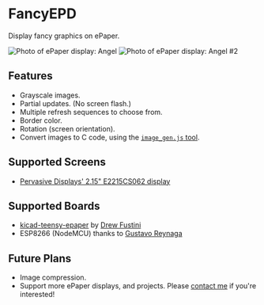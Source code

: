 # FancyEPD
Display fancy graphics on ePaper.

![Photo of ePaper display: Angel](https://raw.githubusercontent.com/zkarcher/FancyEPD/master/images/angel_small.jpg) ![Photo of ePaper display: Angel #2](https://raw.githubusercontent.com/zkarcher/FancyEPD/master/images/angel2_small.jpg)

## Features
* Grayscale images.
* Partial updates. (No screen flash.)
* Multiple refresh sequences to choose from.
* Border color.
* Rotation (screen orientation).
* Convert images to C code, using the [`image_gen.js` tool](http://zacharcher.com/lab/FancyEPD/html/image_gen.html).

## Supported Screens
* [Pervasive Displays' 2.15" E2215CS062 display](http://www.digikey.com/product-detail/en/pervasive-displays/E2215CS062/E2215CS062-ND/5975949)

## Supported Boards
*  [kicad-teensy-epaper](https://github.com/pdp7/kicad-teensy-epaper) by [Drew Fustini](https://github.com/pdp7)
* ESP8266 (NodeMCU) thanks to [Gustavo Reynaga](https://github.com/hulkco)

## Future Plans
* Image compression.
* Support more ePaper displays, and projects. Please [contact me](http://controlzinc.com/) if you're interested!
